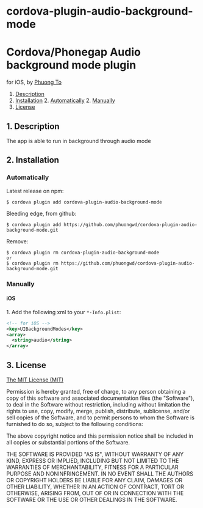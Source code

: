 # cordova-plugin-audio-background-mode

# Cordova/Phonegap Audio background mode plugin

for iOS, by [Phuong To](https://github.com/phuongwd)

1. [Description](https://github.com/phuongwd/cordova-plugin-audio-background-mode#1-description)
2. [Installation](https://github.com/phuongwd/cordova-plugin-audio-background-mode#2-installation)
    2. [Automatically](https://github.com/phuongwd/cordova-plugin-audio-background-mode#automatically)
    2. [Manually](https://github.com/phuongwd/cordova-plugin-audio-background-mode#manually)
3. [License](https://github.com/phuongwd/cordova-plugin-audio-background-mode#4-license)

## 1. Description

The app is able to run in background through audio mode

## 2. Installation

### Automatically
Latest release on npm:
```
$ cordova plugin add cordova-plugin-audio-background-mode
```

Bleeding edge, from github:
```
$ cordova plugin add https://github.com/phuongwd/cordova-plugin-audio-background-mode.git
```
Remove:
```
$ cordova plugin rm cordova-plugin-audio-background-mode
or
$ cordova plugin rm https://github.com/phuongwd/cordova-plugin-audio-background-mode.git
```

### Manually

#### iOS

1\. Add the following xml to your `*-Info.plist`:
```xml
<!-- for iOS -->
<key>UIBackgroundModes</key>
<array>
  <string>audio</string>
</array>
```

## 3. License

[The MIT License (MIT)](http://www.opensource.org/licenses/mit-license.html)

Permission is hereby granted, free of charge, to any person obtaining a copy
of this software and associated documentation files (the "Software"), to deal
in the Software without restriction, including without limitation the rights
to use, copy, modify, merge, publish, distribute, sublicense, and/or sell
copies of the Software, and to permit persons to whom the Software is
furnished to do so, subject to the following conditions:

The above copyright notice and this permission notice shall be included in
all copies or substantial portions of the Software.

THE SOFTWARE IS PROVIDED "AS IS", WITHOUT WARRANTY OF ANY KIND, EXPRESS OR
IMPLIED, INCLUDING BUT NOT LIMITED TO THE WARRANTIES OF MERCHANTABILITY,
FITNESS FOR A PARTICULAR PURPOSE AND NONINFRINGEMENT. IN NO EVENT SHALL THE
AUTHORS OR COPYRIGHT HOLDERS BE LIABLE FOR ANY CLAIM, DAMAGES OR OTHER
LIABILITY, WHETHER IN AN ACTION OF CONTRACT, TORT OR OTHERWISE, ARISING FROM,
OUT OF OR IN CONNECTION WITH THE SOFTWARE OR THE USE OR OTHER DEALINGS IN
THE SOFTWARE.